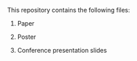 This repository contains the following files:

1. Paper

2. Poster

3. Conference presentation slides

